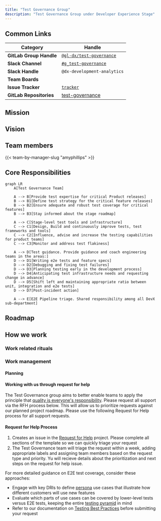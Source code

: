```yaml
---
title: "Test Governance Group"
description: "Test Governance Group under Developer Experience Stage"
---
```


## Common Links

| **Category**            | **Handle**                                                                                      |
|-------------------------|-------------------------------------------------------------------------------------------------|
| **GitLab Group Handle** | [`@gl-dx/test-governance`](https://gitlab.com/gl-dx/test-governance)                            |
| **Slack Channel**       | [`#g_test-governance`](https://gitlab.enterprise.slack.com/archives/C064M4S0FU5)                |
| **Slack Handle**        | `@dx-development-analytics`                                                                     |
| **Team Boards**         |                                                                                                 |
| **Issue Tracker**       | [`tracker`](https://gitlab.com/groups/gitlab-org/developer-experience/test-governance/-/issues) |
| **GitLab Repositories** | [test-governance](https://gitlab.com/gitlab-org/developer-experience/test-governance)           |

## Mission

## Vision

## Team members

{{< team-by-manager-slug "amyphillips" >}}

## Core Responsibilities

```mermaid
graph LR
    A[Test Governance Team]

    A --> B[Provide test expertise for critical Product releases]
    B --> B1[Define test strategy for the critical feature releases]
    B --> B2[Ensure adequate and robust test coverage for critical features]
    B --> B3[Stay informed about the stage roadmap]

    A --> C[Stage-level test tools and infrastructure]
    C --> C1[Design, Build and continuously improve tests, test frameworks and tools]
    C --> C2[Influence, advise and increase the testing capabilities for product teams]
    C --> C3[Monitor and address test flakiness]

    A --> D[Test guidance. Provide guidance and coach engineering teams in the areas:]
    D --> D1[Writing e2e tests and feature specs]
    D --> D2[Debugging and fixing test failures]
    D --> D3[Planning testing early in the development process]
    D --> D4[Anticipating test infrastructure needs and requesting change in advance]
    D --> D5[Shift left and maintaining appropriate ratio between unit, integration and e2e tests]
    D --> D7[Post-incident action]

    A --> E[E2E Pipeline triage. Shared responsibility among all DevX sub-department]
```

## Roadmap

## How we work

### Work related rituals

### Work management

#### Planning

#### Working with us through request for help

The Test Governance group aims to better enable teams to apply the principle that [quality is everyone's responsibility](/handbook/engineering/development/principles/#quality).
Please request all support via the RFH process below. This will allow us to prioritize requests against our planned project roadmap. 
Please use the following Request for Help process for all support requests.

#### Request for Help Process

1. Creates an issue in the [Request for Help](https://gitlab.com/gitlab-org/quality/test-governance/request-for-help#step-1-create-a-new-issue) project. Please complete all sections of the template so we can quickly triage your request
1. The Test Governance team will triage the request within a week, adding appropriate labels and assigning team members based on the request type and priority. Yu will recieve details about the prioritization and next steps on the request for help issue.

For more detailed guidance on E2E test coverage, consider these approaches:

* Engage with key DRIs to define [persona](/handbook/product/personas) use cases that illustrate how different customers will use new features
* Evaluate which parts of use cases can be covered by lower-level tests versus E2E tests, keeping the entire [testing pyramid](https://docs.gitlab.com/ee/development/testing_guide/testing_levels.html) in mind
* Refer to our documentation on [Testing Best Practices](https://docs.gitlab.com/development/testing_guide/end_to_end/best_practices) before submitting your request

